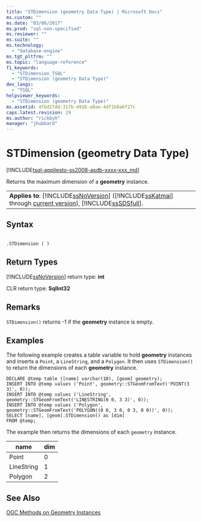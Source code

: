 ```yaml
---
title: "STDimension (geometry Data Type) | Microsoft Docs"
ms.custom: ""
ms.date: "03/06/2017"
ms.prod: "sql-non-specified"
ms.reviewer: ""
ms.suite: ""
ms.technology: 
  - "database-engine"
ms.tgt_pltfrm: ""
ms.topic: "language-reference"
f1_keywords: 
  - "STDimension_TSQL"
  - "STDimension (geometry Data Type)"
dev_langs: 
  - "TSQL"
helpviewer_keywords: 
  - "STDimension (geometry Data Type)"
ms.assetid: 4fbd27dd-317b-4916-a8ae-4df1b8a6f27c
caps.latest.revision: 29
ms.author: "rickbyh"
manager: "jhubbard"
---
```

# STDimension (geometry Data Type)
[!INCLUDE[tsql-appliesto-ss2008-asdb-xxxx-xxx_md](../../../relational-databases/import-export/includes/tsql-appliesto-ss2008-asdb-xxxx-xxx-md.md)]

  Returns the maximum dimension of a **geometry** instance.  
  
||  
|-|  
|**Applies to**: [!INCLUDE[ssNoVersion](../../../advanced-analytics/r-services/includes/ssnoversion-md.md)] ([!INCLUDE[ssKatmai](../../../analysis-services/data-mining/includes/sskatmai-md.md)] through [current version](http://go.microsoft.com/fwlink/p/?LinkId=299658)), [!INCLUDE[ssSDSfull](../../../analysis-services/multidimensional-models/includes/sssdsfull-md.md)].|  
  
## Syntax  
  
```  
  
.STDimension ( )  
```  
  
## Return Types  
 [!INCLUDE[ssNoVersion](../../../advanced-analytics/r-services/includes/ssnoversion-md.md)] return type: **int**  
  
 CLR return type: **SqlInt32**  
  
## Remarks  
 `STDimension()` returns -1 if the **geometry** instance is empty.  
  
## Examples  
 The following example creates a table variable to hold **geometry** instances and inserts a `Point`, a `LineString`, and a `Polygon`.  It then uses `STDimension()` to return the dimensions of each **geometry** instance.  
  
```  
DECLARE @temp table ([name] varchar(10), [geom] geometry);  
INSERT INTO @temp values ('Point', geometry::STGeomFromText('POINT(3 3)', 0));  
INSERT INTO @temp values ('LineString', geometry::STGeomFromText('LINESTRING(0 0, 3 3)', 0));  
INSERT INTO @temp values ('Polygon', geometry::STGeomFromText('POLYGON((0 0, 3 0, 0 3, 0 0))', 0));  
SELECT [name], [geom].STDimension() as [dim]  
FROM @temp;  
```  
  
 The example then returns the dimensions of each `geometry` instance.  
  
|name|dim|  
|----------|---------|  
|Point|0|  
|LineString|1|  
|Polygon|2|  
  
## See Also  
 [OGC Methods on Geometry Instances](../../../t-sql/spatial/geometry/ogc-methods-on-geometry-instances.md)  
  
  